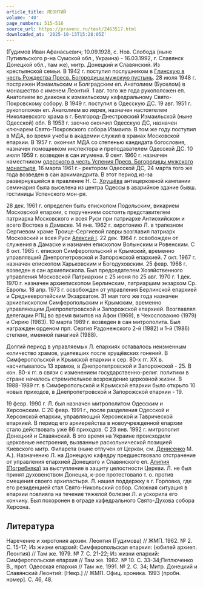 ```yaml
---
article_title: ЛЕОНТИЙ
volume: '40'
page_numbers: 515-516
source_url: https://pravenc.ru/text/2463517.html
downloaded_at: '2025-10-13T15:28:05Z'
---
```


(Гудимов Иван Афанасьевич; 10.09.1928, с. Нов. Слобода (ныне Путивльского р-на Сумской обл., Украина) - 16.03.1992, г. Славянск Донецкой обл., там же), митр. Донецкий и Славянский. Из крестьянской семьи. В 1942 г. поступил послушником в [Глинскую в честь Рождества Пресв. Богородицы мужскую пустынь](<https://pravenc.ru/text/Глинскую в честь Рождества Пресв  Богородицы мужскую пустынь.html>). 28 июля 1948 г. пострижен Измаильским и Болградским еп. Анатолием (Буселом) в монашество с именем Леонтий. 1 авг. того же года рукоположен еп. Анатолием во диакона к измаильскому кафедральному Свято-Покровскому собору. В 1949 г. поступил в Одесскую ДС. 19 авг. 1951 г. рукоположен еп. Анатолием во иерея, назначен настоятелем Николаевского храма в г. Белгород-Днестровский Измаильской (ныне Одесской) обл. В 1953 г. заочно окончил Одесскую ДС, назначен ключарем Свято-Покровского собора Измаила. В том же году поступил в МДА, во время учебы в академии служил в храмах Московской епархии. В 1957 г. окончил МДА со степенью кандидата богословия, назначен помощником инспектора и преподавателем Одесской ДС. 10 июля 1959 г. возведен в сан игумена. 9 сент. 1960 г. назначен наместником [одесского в честь Успения Пресв. Богородицы мужского монастыря](<https://pravenc.ru/text/одесского в честь Успения Пресв  Богородицы мужского монастыря.html>), 16 марта 1961 г.- ректором Одесской ДС, 24 марта того же года возведен в сан архимандрита. В этот период из-за развернувшейся в правление Н. С. [Хрущёва](https://pravenc.ru/text/Хрущёв.html) антицерковной кампании семинария была выселена из центра Одессы в аварийное здание бывш. гостиницы Успенского мон-ря.

28 дек. 1961 г. определен быть епископом Подольским, викарием Московской епархии, с поручением состоять представителем патриарха Московского и всея Руси при патриархе Антиохийском и всего Востока в Дамаске. 14 янв. 1962 г. хиротонию Л. в трапезном Сергиевом храме Троице-Сергиевой лавры возглавил патриарх Московский и всея Руси [Алексий I](<https://pravenc.ru/text/Алексий I.html>). 22 дек. 1964 г. освобожден от служения в Дамаске и назначен епископом Волынским и Ровенским. С 8 окт. 1965 г. епископ Симферопольский и Крымский, временно управлявший Днепропетровской и Запорожской епархией. 7 окт. 1967 г. назначен епископом Харьковским и Богодуховским. 25 февр. 1968 г. возведен в сан архиепископа. Был председателем Хозяйственного управления Московской Патриархии с 25 июня по 25 авг. 1970 г. 1 дек. 1970 г. назначен архиепископом Берлинским, патриаршим экзархом Ср. Европы. 18 апр. 1973 г. освобожден от управления Берлинской епархией и Среднеевропейским Экзархатом. 31 мая того же года назначен архиепископом Симферопольским и Крымским, временно управляющим Днепропетровской и Запорожской епархией. Возглавлял делегации РПЦ во время визитов на Афон (1969), в Чехословакию (1979) и Сирию (1983). 10 марта 1989 г. возведен в сан митрополита. Был награжден орденом прп. Сергия Радонежского 2-й (1982) и 1-й (1986) степени, именной панагией (1988).

Долгий период в управляемых Л. епархиях оставалось неизменным количество храмов, уцелевших после хрущёвских гонений. В Симферопольской и Крымской епархии к сер. 80-х гг. ХХ в. насчитывалось 13 храмов, в Днепропетровской и Запорожской - 25. В кон. 80-х гг. в связи с изменением государственно-религ. политики в стране началось стремительное возрождение церковной жизни. В 1988-1989 гг. в Симферопольской и Крымской епархии было открыто 10 новых приходов, в Днепропетровской и Запорожской епархии - 19.

19 февр. 1990 г. Л. был назначен митрополитом Одесским и Херсонским. С 20 февр. 1991 г., после разделения Одесской и Херсонской епархии, управляющий Херсонской и Таврической епархией. В период его архиерейства в новоучрежденной епархии стало действовать уже 86 приходов. С 23 янв. 1992 г. митрополит Донецкий и Славянский. В это время на Украине происходили церковные нестроения, вызванные раскольнической позицией Киевского митр. Филарета (ныне отлучен от Церкви, см. [Денисенко](https://pravenc.ru/text/Денисенко.html) М. А.). Назначению Л. на Донецкую кафедру предшествовало отстранение от управления епархией Донецкого и Славянского еп. [Алипия (Погребняка)](<https://pravenc.ru/text/Алипия (Погребняка).html>) за выступление в защиту целостности Церкви. Л. не был принят духовенством Донецка, к-рое протестовало т. о. против смещения своего архипастыря. Л. нашел поддержку в г. Горловка, где его резиденцией стал Свято-Никольский собор. Сложная ситуация в епархии повлияла на течение тяжелой болезни Л. и ускорила его кончину. Был похоронен в ограде кафедрального Свято-Духова собора Херсона.

## Литература

Наречение и хиротония архим. Леонтия (Гудимова) // ЖМП. 1962. № 2. С. 15-17; Из жизни епархий: Симферопольская епархия: (юбилей архиеп. Леонтия) // Там же. 1979. № 7. С. 21-22; Из жизни епархий: Симферопольская епархия // Там же. 1982. № 10. С. 33-34;Петлюченко В., прот. Одесская епархия // Там же. 1991. № 2. С. 34; Митр. Донецкий и Славянский Леонтий: [Некр.] // ЖМП. Офиц. хроника. 1993 [пробн. номер]. С. 46, 48.
